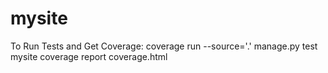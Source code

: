 # mysite

To Run Tests and Get Coverage:
coverage run --source='.' manage.py test mysite
coverage report
coverage.html
